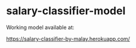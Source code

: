 # salary-classifier-model

Working model available at:

https://salary-classifier-by-malay.herokuapp.com/
